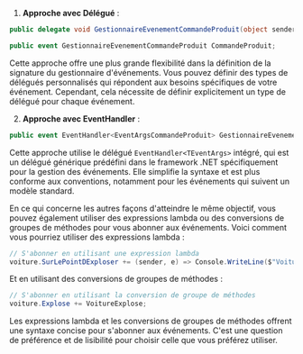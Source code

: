 1. **Approche avec Délégué** :
```csharp
public delegate void GestionnaireEvenementCommandeProduit(object sender, EventArgsCommandeProduit e);

public event GestionnaireEvenementCommandeProduit CommandeProduit;
```
Cette approche offre une plus grande flexibilité dans la définition de la signature du gestionnaire d'événements. Vous pouvez définir des types de délégués personnalisés qui répondent aux besoins spécifiques de votre événement. Cependant, cela nécessite de définir explicitement un type de délégué pour chaque événement.

2. **Approche avec EventHandler** :
```csharp
public event EventHandler<EventArgsCommandeProduit> GestionnaireEvenementCommandeProduit;
```
Cette approche utilise le délégué `EventHandler<TEventArgs>` intégré, qui est un délégué générique prédéfini dans le framework .NET spécifiquement pour la gestion des événements. Elle simplifie la syntaxe et est plus conforme aux conventions, notamment pour les événements qui suivent un modèle standard.

En ce qui concerne les autres façons d'atteindre le même objectif, vous pouvez également utiliser des expressions lambda ou des conversions de groupes de méthodes pour vous abonner aux événements. Voici comment vous pourriez utiliser des expressions lambda :

```csharp
// S'abonner en utilisant une expression lambda
voiture.SurLePointDExploser += (sender, e) => Console.WriteLine($"Voiture presque morte : {e.Message}");
```

Et en utilisant des conversions de groupes de méthodes :

```csharp
// S'abonner en utilisant la conversion de groupe de méthodes
voiture.Explose += VoitureExplose;
```

Les expressions lambda et les conversions de groupes de méthodes offrent une syntaxe concise pour s'abonner aux événements. C'est une question de préférence et de lisibilité pour choisir celle que vous préférez utiliser.
